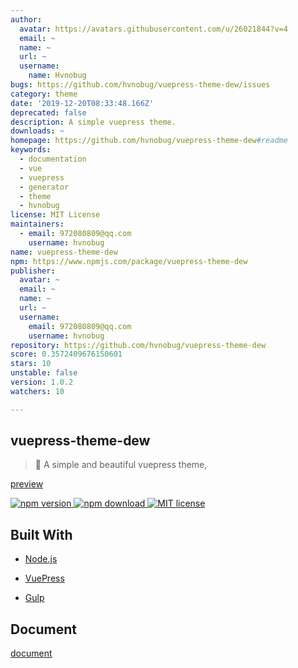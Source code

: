 ```yaml
---
author:
  avatar: https://avatars.githubusercontent.com/u/26021844?v=4
  email: ~
  name: ~
  url: ~
  username:
    name: Hvnobug
bugs: https://github.com/hvnobug/vuepress-theme-dew/issues
category: theme
date: '2019-12-20T08:33:48.166Z'
deprecated: false
description: A simple vuepress theme.
downloads: ~
homepage: https://github.com/hvnobug/vuepress-theme-dew#readme
keywords:
  - documentation
  - vue
  - vuepress
  - generator
  - theme
  - hvnobug
license: MIT License
maintainers:
  - email: 972080809@qq.com
    username: hvnobug
name: vuepress-theme-dew
npm: https://www.npmjs.com/package/vuepress-theme-dew
publisher:
  avatar: ~
  email: ~
  name: ~
  url: ~
  username:
    email: 972080809@qq.com
    username: hvnobug
repository: https://github.com/hvnobug/vuepress-theme-dew
score: 0.3572409676150601
stars: 10
unstable: false
version: 1.0.2
watchers: 10

---
```


## vuepress-theme-dew

> 🌈 A simple and beautiful vuepress theme,

[preview](https://hvnobug.com/)

<p>
    <a href="https://www.npmjs.com/package/vuepress-theme-dew">
      <img src="https://img.shields.io/npm/v/vuepress-theme-dew?color=red" alt="npm version">
    </a>
    <a href="https://www.npmjs.com/package/vuepress-theme-dew">
      <img src="https://img.shields.io/npm/dt/vuepress-theme-dew" alt="npm download">
    </a>
    <a href="https://github.com/hvnobug/vuepress-theme-dew/blob/master/LICENSE">
      <img src="https://img.shields.io/npm/l/vuepress-theme-dew" alt="MIT license">
    </a>
</p>


## Built With

* [Node.js](https://nodejs.org/)

* [VuePress](https://github.com/vuejs/vuepress)

* [Gulp](https://gulpjs.com/)

## Document

[document](https://hvnobug.com/pages/theme-document/)



